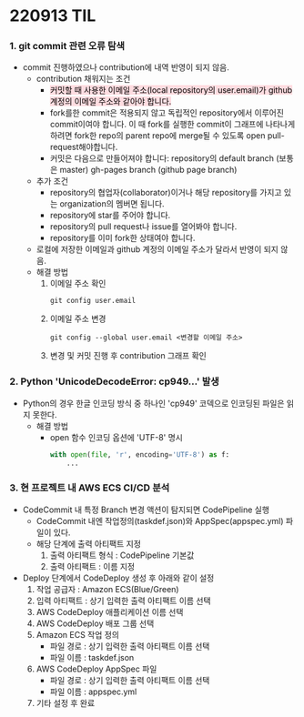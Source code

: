 # 220913 TIL
### 1. git commit 관련 오류 탐색
* commit 진행하였으나 contribution에 내역 반영이 되지 않음.
    * contribution 채워지는 조건
        * <span style="background-color: #ffdce0; color: black">커밋할 때 사용한 이메일 주소(local repository의 user.email)가 github계정의 이메일 주소와 같아야 합니다.<span>
        * fork를한 commit은 적용되지 않고 독립적인 repository에서 이루어진 commit이여야 합니다. 이 때 fork를 실행한 commit이 그래프에 나타나게 하려면 fork한 repo의 parent repo에 merge될 수 있도록 open pull-request해야합니다.
        * 커밋은 다음으로 만들어져야 합니다: repository의 default branch (보통은 master) gh-pages branch (github page branch)
    * 추가 조건
        * repository의 협업자(collaborator)이거나 해당 repository를 가지고 있는 organization의 멤버면 됩니다.
        * repository에 star를 주어야 합니다.
        * repository의 pull request나 issue를 열어봐야 합니다.
        * repository를 이미 fork한 상태여야 합니다.
    * 로컬에 저장한 이메일과 github 계정의 이메일 주소가 달라서 반영이 되지 않음.
    * 해결 방법
        1. 이메일 주소 확인 
            ```
            git config user.email
            ```
        2. 이메일 주소 변경
            ```
            git config --global user.email <변경할 이메일 주소>
            ```
        3. 변경 및 커밋 진행 후 contribution 그래프 확인
### 2. Python 'UnicodeDecodeError: cp949...' 발생
* Python의 경우 한글 인코딩 방식 중 하나인 'cp949' 코덱으로 인코딩된 파일은 읽지 못한다.
    * 해결 방법
        * open 함수 인코딩 옵션에 'UTF-8' 명시
            ```python
            with open(file, 'r', encoding='UTF-8') as f:
                ...
            ```
### 3. 현 프로젝트 내 AWS ECS CI/CD 분석
* CodeCommit 내 특정 Branch 변경 액션이 탐지되면 CodePipeline 실행
    * CodeCommit 내엔 작업정의(taskdef.json)와 AppSpec(appspec.yml) 파일이 있다.
    * 해당 단계에 출력 아티팩트 지정
        1. 출력 아티팩트 형식 : CodePipeline 기본값
        2. 출력 아티팩트 : 이름 지정
* Deploy 단계에서 CodeDeploy 생성 후 아래와 같이 설정
    1. 작업 공급자 : Amazon ECS(Blue/Green)
    2. 입력 아티팩트 : 상기 입력한 출력 아티팩트 이름 선택
    3. AWS CodeDeploy 애플리케이션 이름 선택
    4. AWS CodeDeploy 배포 그룹 선택
    5. Amazon ECS 작업 정의
        * 파일 경로 : 상기 입력한 출력 아티팩트 이름 선택
        * 파일 이름 : taskdef.json
    6. AWS CodeDeploy AppSpec 파일
        * 파일 경로 : 상기 입력한 출력 아티팩트 이름 선택
        * 파일 이름 : appspec.yml
    7. 기타 설정 후 완료
